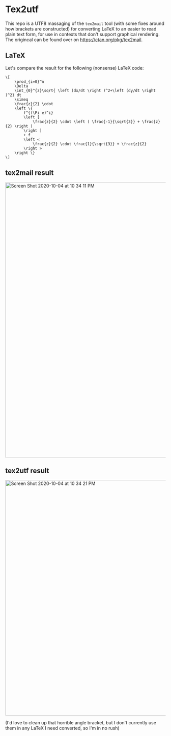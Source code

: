 # Tex2utf

This repo is a UTF8 massaging of the `tex2mail` tool (with some fixes around how brackets are constructed) for converting LaTeX to an easier to read plain text form, for use in contexts that don't support graphical rendering. The origincal can be found over on https://ctan.org/pkg/tex2mail.

## LaTeX

Let's compare the result for the following (nonsense) LaTeX code:

```
\[
    \prod_{i=0}^n
    \Delta
    \int_{0}^{z}\sqrt{ \left (dx/dt \right )^2+\left (dy/dt \right )^2} dt
    \simeq
    \frac{z}{2} \cdot
    \left \{
        f^{(\Pi e)^i}
        \left [
            \frac{z}{2} \cdot \left ( \frac{-1}{\sqrt{3}} + \frac{z}{2} \right )
        \right ]
        + f
        \left <
            \frac{z}{2} \cdot \frac{1}{\sqrt{3}} + \frac{z}{2}
        \right >
    \right \}
\]
```

## tex2mail result

<img width="866" alt="Screen Shot 2020-10-04 at 10 34 11 PM" src="https://user-images.githubusercontent.com/177243/95043598-1e672480-0692-11eb-920a-b8d55486d91d.png">

## tex2utf result

<img width="741" alt="Screen Shot 2020-10-04 at 10 34 21 PM" src="https://user-images.githubusercontent.com/177243/95043610-24f59c00-0692-11eb-9835-3de1f71ab11c.png">

(I'd love to clean up that horrible angle bracket, but I don't currently use them in any LaTeX I need converted, so I'm in no rush)
